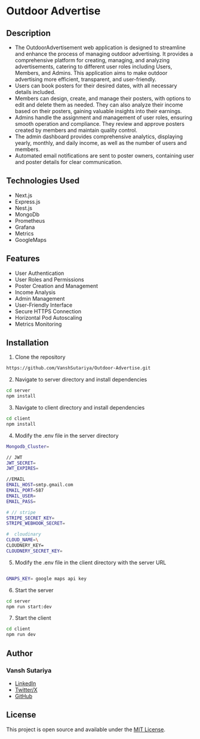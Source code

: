 # Outdoor Advertise

## Description
- The OutdoorAdvertisement web application is designed to streamline and enhance the process of managing outdoor advertising. It provides a comprehensive platform for creating, managing, and analyzing advertisements, catering to different user roles including Users, Members, and Admins. This application aims to make outdoor advertising more efficient, transparent, and user-friendly.
- Users can book posters for their desired dates, with all necessary details included.
- Members can design, create, and manage their posters, with options to edit and delete them as needed. They can also analyze their income based on their posters, gaining valuable insights into their earnings.
- Admins handle the assignment and management of user roles, ensuring smooth operation and compliance. They review and approve posters created by members and maintain quality control.
- The admin dashboard provides comprehensive analytics, displaying yearly, monthly, and daily income, as well as the number of users and members.
- Automated email notifications are sent to poster owners, containing user and poster details for clear communication.

## Technologies Used
- Next.js
- Express.js
- Nest.js
- MongoDb
- Prometheus
- Grafana
- Metrics
- GoogleMaps

## Features
- User Authentication
- User Roles and Permissions
- Poster Creation and Management
- Income Analysis
- Admin Management
- User-Friendly Interface
- Secure HTTPS Connection
- Horizontal Pod Autoscaling
- Metrics Monitoring


## Installation
1. Clone the repository
```bash
https://github.com/VanshSutariya/Outdoor-Advertise.git
```

2. Navigate to server directory and install dependencies
```bash
cd server
npm install
```

3. Navigate to client directory and install dependencies
```bash
cd client
npm install
```

4. Modify the .env file in the server directory 
```bash
Mongodb_Cluster= 

// JWT
JWT_SECRET= 
JWT_EXPIRES=

//EMAIL
EMAIL_HOST=smtp.gmail.com 
EMAIL_PORT=587
EMAIL_USER=
EMAIL_PASS=

# // stripe 
STRIPE_SECRET_KEY= 
STRIPE_WEBHOOK_SECRET=

#  cloudinary 
CLOUD_NAME=\
CLOUDNERY_KEY=
CLOUDNERY_SECRET_KEY=
```

5. Modify the .env file in the client directory with the server URL
```bash

GMAPS_KEY= google maps api key
```

6. Start the server
```bash
cd server
npm run start:dev
```

7. Start the client
```bash
cd client
npm run dev
```

## Author
### Vansh Sutariya
- [LinkedIn](https://www.linkedin.com/in/vansh-sutariya/)
- [Twitter/X](https://x.com/vanshsutariya)
- [GitHub](https://github.com/VanshSutariya)

## License
This project is open source and available under the [MIT License](LICENSE).
